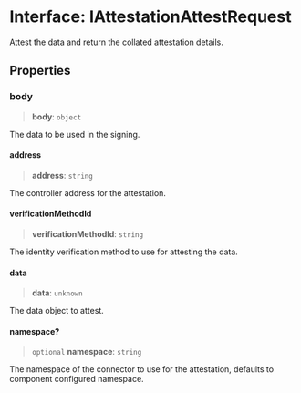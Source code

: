 # Interface: IAttestationAttestRequest

Attest the data and return the collated attestation details.

## Properties

### body

> **body**: `object`

The data to be used in the signing.

#### address

> **address**: `string`

The controller address for the attestation.

#### verificationMethodId

> **verificationMethodId**: `string`

The identity verification method to use for attesting the data.

#### data

> **data**: `unknown`

The data object to attest.

#### namespace?

> `optional` **namespace**: `string`

The namespace of the connector to use for the attestation, defaults to component configured namespace.

